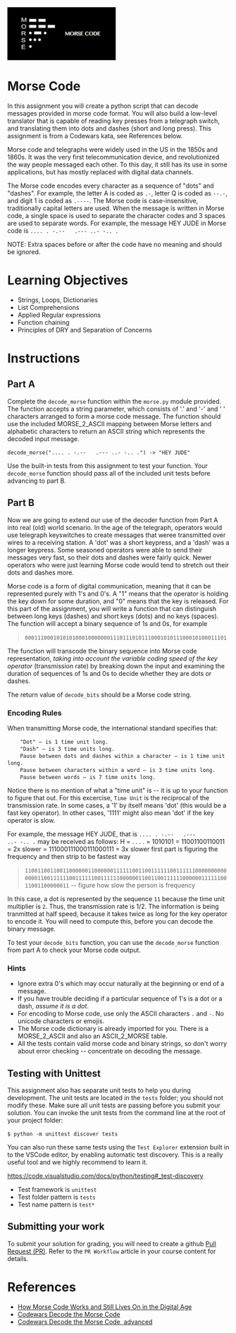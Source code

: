 <img height="120px" src="img/morse-code.jpg" />

# Morse Code

In this assignment you will create a python script that can decode messages provided in morse code format. You will also build a low-level translator that is capable of reading key presses from a telegraph switch, and translating them into dots and dashes (short and long press). This assignment is from a Codewars kata, see References below.

Morse code and telegraphs were widely used in the US in the 1850s and 1860s. It was the very first telecommunication device, and revolutionized the way people messaged each other. To this day, it still has its use in some applications, but has mostly replaced with digital data channels.

The Morse code encodes every character as a sequence of "dots" and "dashes". For example, the letter A is coded as `.-`, letter Q is coded as `--.-`, and digit 1 is coded as `.----`. The Morse code is case-insensitive, traditionally capital letters are used. When the message is written in Morse code, a single space is used to separate the character codes and 3 spaces are used to separate words. For example, the message HEY JUDE in Morse code is <code>.... . -.--&nbsp;&nbsp;&nbsp;.--- ..- -.. .</code>

NOTE: Extra spaces before or after the code have no meaning and should be ignored.

# Learning Objectives

- Strings, Loops, Dictionaries
- List Comprehensions
- Applied Regular expressions
- Function chaining
- Principles of DRY and Separation of Concerns

# Instructions

## Part A

Complete the `decode_morse` function within the `morse.py` module provided. The function accepts a string parameter, which consists of '.' and '-' and ' ' characters arranged to form a morse code message. The function should use the included MORSE_2_ASCII mapping between Morse letters and alphabetic characters to return an ASCII string which represents the decoded input message.

```
decode_morse(".... . -.--   .--- ..- -.. .") -> "HEY JUDE"
```

Use the built-in tests from this assignment to test your function. Your `decode_morse` function should pass all of the included unit tests before advancing to part B.

## Part B

Now we are going to extend our use of the decoder function from Part A into real (old) world scenario. In the age of the telegraph, operators would use telegraph keyswitches to create messages that weree transmitted over wires to a receiving station. A 'dot' was a short keypress, and a 'dash' was a longer keypress. Some seasoned operators were able to send their messages very fast, so their dots and dashes were fairly quick. Newer operators who were just learning Morse code would tend to stretch out their dots and dashes more.

Morse code is a form of digital communication, meaning that it can be represented purely with 1's and 0's. A "1" means that the operator is holding the key down for some duration, and "0" means that the key is released. For this part of the assignment, you will write a function that can distinguish between long keys (dashes) and short keys (dots) and no keys (spaces). The function will accept a binary sequence of 1s and 0s, for example

> `0001110001010101000100000001110111010111000101011100010100011101`

The function will transcode the binary sequence into Morse code representation, _taking into account the variable coding speed of the key operator_ (transmission rate) by breaking down the input and examining the duration of sequences of 1s and 0s to decide whether they are dots or dashes.

The return value of `decode_bits` should be a Morse code string.

### Encoding Rules

When transmitting Morse code, the international standard specifies that:

```
    "Dot" – is 1 time unit long.
    "Dash" – is 3 time units long.
    Pause between dots and dashes within a character – is 1 time unit long.
    Pause between characters within a word – is 3 time units long.
    Pause between words – is 7 time units long.
```

Notice there is no mention of what a "time unit" is -- it is up to your function to figure that out. For this excercise, `Time Unit` is the reciprocal of the transmission rate. In some cases, a '1' by itself means 'dot' (this would be a fast key operator). In other cases, '1111' might also mean 'dot' if the key operator is slow.

For example, the message HEY JUDE, that is <code>.... . -.--&nbsp;&nbsp;&nbsp;.--- ..- -.. .</code> may be received as follows: H = . . . . = 1010101 = 11001100110011 = 2x slower = 111000111000111000111 = 3x slower
first part is figuring the frequency and then strip to be fastest way

> `1100110011001100000011000000111111001100111111001111110000000000000011001111110011111100111111000000110011001111110000001111110011001100000011` -- figure how slow the person is frequency

In this case, a dot is represented by the sequence `11` because the time unit multiplier is `2`. Thus, the transmission rate is 1/2. The information is being tranmitted at half speed, because it takes twice as long for the key operator to encode it. You will need to compute this, before you can decode the binary message.

To test your `decode_bits` function, you can use the `decode_morse` function from part A to check your Morse code output.

### Hints

- Ignore extra 0's which may occur naturally at the beginning or end of a message.
- If you have trouble deciding if a particular sequence of 1's is a dot or a dash, _assume it is a dot_.
- For encoding to Morse code, use only the ASCII characters `.` and `-`. No unicode characters or emojis.
- The Morse code dictionary is already imported for you. There is a MORSE_2_ASCII and also an ASCII_2_MORSE table.
- All the tests contain valid morse code and binary strings, so don't worry about error checking -- concentrate on decoding the message.

## Testing with Unittest

This assignment also has separate unit tests to help you during development. The unit tests are located in the `tests` folder; you should not modify these. Make sure all unit tests are passing before you submit your solution. You can invoke the unit tests from the command line at the root of your project folder:

```console
$ python -m unittest discover tests
```

You can also run these same tests using the `Test Explorer` extension built in to the VSCode editor, by enabling automatic test discovery. This is a really useful tool and we highly recommend to learn it.

https://code.visualstudio.com/docs/python/testing#_test-discovery

- Test framework is `unittest`
- Test folder pattern is `tests`
- Test name pattern is `test*`

## Submitting your work

To submit your solution for grading, you will need to create a github [Pull Request (PR)](https://docs.github.com/en/github/collaborating-with-issues-and-pull-requests/about-pull-requests). Refer to the `PR Workflow` article in your course content for details.

# References

- [How Morse Code Works and Still Lives On in the Digital Age](https://science.howstuffworks.com/innovation/inventions/morse-code.htm)
- [Codewars Decode the Morse Code](https://www.codewars.com/kata/decode-the-morse-code/python)
- [Codewars Decode the Morse Code, advanced](https://www.codewars.com/kata/decode-the-morse-code-advanced/python)
